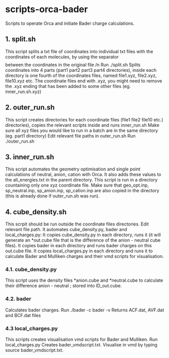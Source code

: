 # scripts-orca-bader
Scripts to operate Orca and initiate Bader charge calculations.

## 1. split.sh
This script splits a txt file of coordinates into individual txt files with the coordinates of each molecules, by using the separator $$$$ between the coordinates in the original file /n
Run ./split.sh <name of coordinate file>
Splits coordinates into 4 parts (part1 part2 part3 part4 directories), inside each directory is one fourth of the coordinates files, named file1.xyz, file2.xyz, file10.xyz etc.
The coordinate files end with .xyz, you might need to remove the .xyz ending that has been added to some other files (eg. inner_run.sh.xyz)

## 2. outer_run.sh
This script creates directories for each coordinate files (file1 file2 file10 etc.) directories), copies the relevant scripts inside and runs inner_run.sh
Make sure all xyz files you would like to run in a batch are in the same directory (eg. part1 directory)
Edit relevant file paths in outer_run.sh
Run ./outer_run.sh

## 3. inner_run.sh
This script automates the geometry optimisation and single point calculations of neutral, anion, cation with Orca. It also adds these values to the all_energies.txt in the parent directory.
This script is run in a directory countaining only one xyz coordinate file. Make sure that geo_opt.inp, sp_neutral.inp, sp_anion.inp, sp_cation.inp are also copied in the directory (this is already done if outer_run.sh was run).

## 4. cube_density.sh
This scrpit should be run outside the coordinate files directories.
Edit relevant file path.
It automates cube_density.py, bader and local_charges.py:
It copies cube_density.py in each directory, runs it (it will generate an *out.cube file that is the difference of the anion - neutral cube files).
It copies bader in each directory and runs bader charges on this out.cube file.
It copies local_charges.py in each directory and runs it to calculate Bader and Mulliken charges and their vmd scripts for visualisation.

### 4.1. cube_density.py
This script uses the density files *anion.cube and *neutral.cube to calculate their difference anion - neutral ; stored into ID_out.cube.

### 4.2. bader 
Calculates bader charges.
Run ./bader -c bader <cube file> -v
Returns ACF.dat, AVF.dat and BCF.dat files

### 4.3 local_charges.py
This scripts creates visualisation vmd scripts for Bader and Mulliken.
Run local_charges.py <sp file with Mulliken charges eg. sp_enutral.out> <dat file with Bader charges eg. ACF.dat> <coordinate file eg. geo_opt.xyz>
Creates bader_vmdscript.txt. Visualise in vmd by typing source bader_vmdscript.txt.


